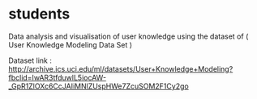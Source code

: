 # students

Data analysis and visualisation of user knowledge using the dataset of ( User Knowledge Modeling Data Set )

Dataset link : http://archive.ics.uci.edu/ml/datasets/User+Knowledge+Modeling?fbclid=IwAR3tfduwlL5iocAW-_GpR1ZlOXc6CcJAIiMNlZUspHWe7ZcuSOM2F1Cy2go
